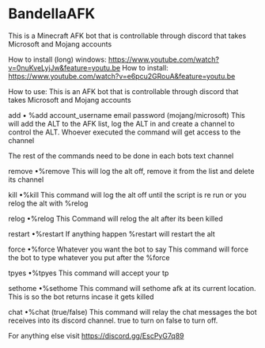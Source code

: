 # BandellaAFK
This is a Minecraft AFK bot that is controllable through discord that takes Microsoft and Mojang accounts

How to install (long) windows: https://www.youtube.com/watch?v=0nuKveLyjJw&feature=youtu.be
How to install: https://www.youtube.com/watch?v=e6pcu2GRouA&feature=youtu.be


How to use:
This is an AFK bot that is controllable through discord that takes Microsoft and Mojang accounts


add
• %add account_username email password (mojang/microsoft)
This will add the ALT to the AFK list, log the ALT in and create a channel to control the ALT. Whoever executed the command will get access to the channel

The rest of the commands need to be done in each bots text channel

remove
•%remove
This will log the alt off, remove it from the list and delete its channel

kill
•%kill
This command will log the alt off until the script is re run or you relog the alt with %relog

relog
•%relog
This Command will relog the alt after its been killed

restart
•%restart
If anything happen %restart will restart the alt

force
•%force Whatever you want the bot to say
This command will force the bot to type whatever you put after the %force 

tpyes
•%tpyes
This command will accept your tp

sethome
•%sethome
This command will sethome afk at its current location. This is so the bot returns incase it gets killed

chat
•%chat (true/false)
This command will relay the chat messages the bot receives into its discord channel. true to turn on false to turn off.

For anything else visit https://discord.gg/EscPyG7q89
